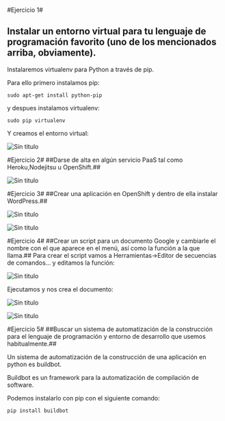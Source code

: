 
#Ejercicio 1#
##  Instalar un entorno virtual para tu lenguaje de programación favorito (uno de los mencionados arriba, obviamente). ##

Instalaremos virtualenv para Python a través de pip.

Para ello primero instalamos pip:

~~~
sudo apt-get install python-pip
~~~

y despues instalamos virtualenv:

~~~
sudo pip virtualenv
~~~

Y creamos el entorno virtual:

![Sin titulo](https://github.com/leocm89/prueba/blob/master/Imagenes/ejercicio1.PNG)


#Ejercicio 2#
##Darse de alta en algún servicio PaaS tal como Heroku,Nodejitsu u OpenShift.##

![Sin titulo](https://github.com/leocm89/prueba/blob/master/Imagenes/ejercicio2.PNG)


#Ejercicio 3#
##Crear una aplicación en OpenShift y dentro de ella instalar WordPress.##

![Sin titulo](https://github.com/leocm89/prueba/blob/master/Imagenes/ejercicio3_1.PNG)


![Sin titulo](https://github.com/leocm89/prueba/blob/master/Imagenes/ejercicio3_2.PNG)


#Ejercicio 4#
##Crear un script para un documento Google y cambiarle el nombre con el que aparece en el menú, así como la función a la que llama.##
Para crear el script vamos a Herramientas->Editor de secuencias de comandos... y editamos la función:

![Sin titulo](https://github.com/JJ/GII-2014/blob/master/ejercicios/LeoCastillo/Imagenes/Tema2/ejercicio4_1.PNG)


Ejecutamos y nos crea el documento:

![Sin titulo](https://github.com/JJ/GII-2014/blob/master/ejercicios/LeoCastillo/Imagenes/Tema2/ejercicio4_2.PNG)

![Sin titulo](https://github.com/JJ/GII-2014/blob/master/ejercicios/LeoCastillo/Imagenes/Tema2/ejercicio4_3.PNG)


#Ejercicio 5#
##Buscar un sistema de automatización de la construcción para el lenguaje de programación y entorno de desarrollo que usemos habitualmente.##

Un sistema de automatización de la construcción de una aplicación en python es buildbot.

Buildbot es un framework para la automatización de compilación de software. 

Podemos instalarlo con pip con el siguiente comando:

~~~
pip install buildbot
~~~

